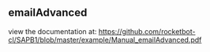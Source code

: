 ## emailAdvanced

 view the documentation at: https://github.com/rocketbot-cl/SAPB1/blob/master/example/Manual_emailAdvanced.pdf
